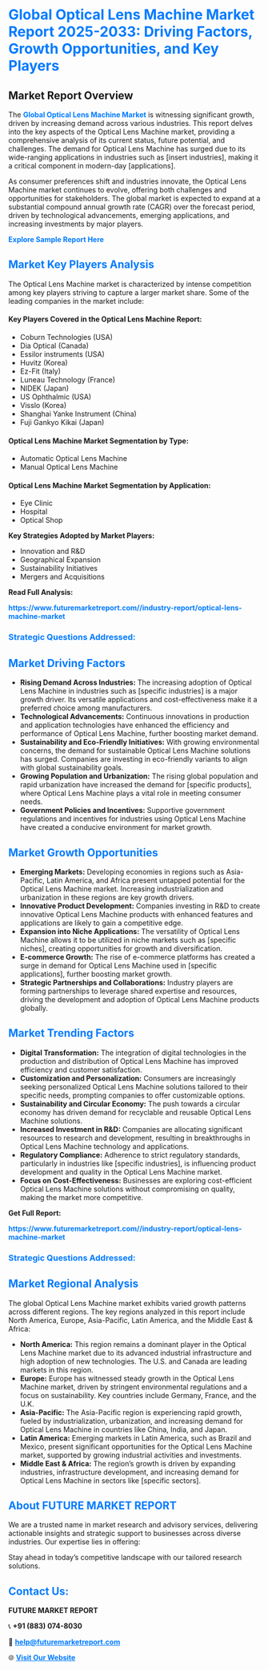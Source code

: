 <h1 style="color: #007BFF;">Global Optical Lens Machine Market Report 2025-2033: Driving Factors, Growth Opportunities, and Key Players</h1>

<section id="overview">
<h2>Market Report Overview</h2>
<p>The <a href="https://www.futuremarketreport.com//industry-report/optical-lens-machine-market" style="color: #007BFF; text-decoration: none;"><strong>Global Optical Lens Machine Market</strong></a> is witnessing significant growth, driven by increasing demand across various industries. This report delves into the key aspects of the Optical Lens Machine market, providing a comprehensive analysis of its current status, future potential, and challenges. The demand for Optical Lens Machine has surged due to its wide-ranging applications in industries such as [insert industries], making it a critical component in modern-day [applications].</p>
<p>As consumer preferences shift and industries innovate, the Optical Lens Machine market continues to evolve, offering both challenges and opportunities for stakeholders. The global market is expected to expand at a substantial compound annual growth rate (CAGR) over the forecast period, driven by technological advancements, emerging applications, and increasing investments by major players.</p>
</section>

<section id="overview">
<p><a href="https://www.futuremarketreport.com//request-sample/reportId=85177" style="color: #007BFF; text-decoration: none;"><strong>Explore Sample Report Here</strong></a></p>
</section>

<section id="key-players">
<h2 style="color: #007BFF;">Market Key Players Analysis</h2>
<p>The Optical Lens Machine market is characterized by intense competition among key players striving to capture a larger market share. Some of the leading companies in the market include:</p>
<h4>Key Players Covered in the Optical Lens Machine Report:</h4>
<ul><li>Coburn Technologies (USA)</li><li>Dia Optical (Canada)</li><li>Essilor instruments (USA)</li><li>Huvitz (Korea)</li><li>Ez-Fit (Italy)</li><li>Luneau Technology (France)</li><li>NIDEK (Japan)</li><li>US Ophthalmic (USA)</li><li>Visslo (Korea)</li><li>Shanghai Yanke Instrument (China)</li><li>Fuji Gankyo Kikai (Japan)</li></ul>
<h4>Optical Lens Machine Market Segmentation by Type:</h4>
<ul><li>Automatic Optical Lens Machine</li><li>Manual Optical Lens Machine</li></ul>

<h4>Optical Lens Machine Market Segmentation by Application:</h4>
<ul><li>Eye Clinic</li><li>Hospital</li><li>Optical Shop</li></ul>
<p><strong>Key Strategies Adopted by Market Players:</strong></p>
<ul>
<li>Innovation and R&D</li>
<li>Geographical Expansion</li>
<li>Sustainability Initiatives</li>
<li>Mergers and Acquisitions</li>
</ul>
</section>

<section>
<p><strong>Read Full Analysis: </strong></p><a href="https://www.futuremarketreport.com//industry-report/optical-lens-machine-market" style="color: #007BFF; text-decoration: none;"><strong>https://www.futuremarketreport.com//industry-report/optical-lens-machine-market</strong></a>
<h3 style="color: #007BFF;">Strategic Questions Addressed:</h3>
</section>

<section id="driving-factors">
<h2 style="color: #007BFF;">Market Driving Factors</h2>
<ul>
<li><strong>Rising Demand Across Industries:</strong> The increasing adoption of Optical Lens Machine in industries such as [specific industries] is a major growth driver. Its versatile applications and cost-effectiveness make it a preferred choice among manufacturers.</li>
<li><strong>Technological Advancements:</strong> Continuous innovations in production and application technologies have enhanced the efficiency and performance of Optical Lens Machine, further boosting market demand.</li>
<li><strong>Sustainability and Eco-Friendly Initiatives:</strong> With growing environmental concerns, the demand for sustainable Optical Lens Machine solutions has surged. Companies are investing in eco-friendly variants to align with global sustainability goals.</li>
<li><strong>Growing Population and Urbanization:</strong> The rising global population and rapid urbanization have increased the demand for [specific products], where Optical Lens Machine plays a vital role in meeting consumer needs.</li>
<li><strong>Government Policies and Incentives:</strong> Supportive government regulations and incentives for industries using Optical Lens Machine have created a conducive environment for market growth.</li>
</ul>
</section>

<section id="growth-opportunities">
<h2 style="color: #007BFF;">Market Growth Opportunities</h2>
<ul>
<li><strong>Emerging Markets:</strong> Developing economies in regions such as Asia-Pacific, Latin America, and Africa present untapped potential for the Optical Lens Machine market. Increasing industrialization and urbanization in these regions are key growth drivers.</li>
<li><strong>Innovative Product Development:</strong> Companies investing in R&D to create innovative Optical Lens Machine products with enhanced features and applications are likely to gain a competitive edge.</li>
<li><strong>Expansion into Niche Applications:</strong> The versatility of Optical Lens Machine allows it to be utilized in niche markets such as [specific niches], creating opportunities for growth and diversification.</li>
<li><strong>E-commerce Growth:</strong> The rise of e-commerce platforms has created a surge in demand for Optical Lens Machine used in [specific applications], further boosting market growth.</li>
<li><strong>Strategic Partnerships and Collaborations:</strong> Industry players are forming partnerships to leverage shared expertise and resources, driving the development and adoption of Optical Lens Machine products globally.</li>
</ul>
</section>

<section id="trending-factors">
<h2 style="color: #007BFF;">Market Trending Factors</h2>
<ul>
<li><strong>Digital Transformation:</strong> The integration of digital technologies in the production and distribution of Optical Lens Machine has improved efficiency and customer satisfaction.</li>
<li><strong>Customization and Personalization:</strong> Consumers are increasingly seeking personalized Optical Lens Machine solutions tailored to their specific needs, prompting companies to offer customizable options.</li>
<li><strong>Sustainability and Circular Economy:</strong> The push towards a circular economy has driven demand for recyclable and reusable Optical Lens Machine solutions.</li>
<li><strong>Increased Investment in R&D:</strong> Companies are allocating significant resources to research and development, resulting in breakthroughs in Optical Lens Machine technology and applications.</li>
<li><strong>Regulatory Compliance:</strong> Adherence to strict regulatory standards, particularly in industries like [specific industries], is influencing product development and quality in the Optical Lens Machine market.</li>
<li><strong>Focus on Cost-Effectiveness:</strong> Businesses are exploring cost-efficient Optical Lens Machine solutions without compromising on quality, making the market more competitive.</li>
</ul>
</section>

<section>
<p><strong>Get Full Report: </strong></p><a href="https://www.futuremarketreport.com//industry-report/optical-lens-machine-market" style="color: #007BFF; text-decoration: none;"><strong>https://www.futuremarketreport.com//industry-report/optical-lens-machine-market</strong></a>
<h3 style="color: #007BFF;">Strategic Questions Addressed:</h3>
</section>


<section id="regional-analysis">
<h2 style="color: #007BFF;">Market Regional Analysis</h2>
<p>The global Optical Lens Machine market exhibits varied growth patterns across different regions. The key regions analyzed in this report include North America, Europe, Asia-Pacific, Latin America, and the Middle East & Africa:</p>
<ul>
<li><strong>North America:</strong> This region remains a dominant player in the Optical Lens Machine market due to its advanced industrial infrastructure and high adoption of new technologies. The U.S. and Canada are leading markets in this region.</li>
<li><strong>Europe:</strong> Europe has witnessed steady growth in the Optical Lens Machine market, driven by stringent environmental regulations and a focus on sustainability. Key countries include Germany, France, and the U.K.</li>
<li><strong>Asia-Pacific:</strong> The Asia-Pacific region is experiencing rapid growth, fueled by industrialization, urbanization, and increasing demand for Optical Lens Machine in countries like China, India, and Japan.</li>
<li><strong>Latin America:</strong> Emerging markets in Latin America, such as Brazil and Mexico, present significant opportunities for the Optical Lens Machine market, supported by growing industrial activities and investments.</li>
<li><strong>Middle East & Africa:</strong> The region’s growth is driven by expanding industries, infrastructure development, and increasing demand for Optical Lens Machine in sectors like [specific sectors].</li>
</ul>
</section>

<footer>
<h2 style="color: #007BFF;">About FUTURE MARKET REPORT</h2>
<p>We are a trusted name in market research and advisory services, delivering actionable insights and strategic support to businesses across diverse industries. Our expertise lies in offering:</p>

<p>Stay ahead in today’s competitive landscape with our tailored research solutions.</p>

<h2 style="color: #007BFF;">Contact Us:</h2>
<p><strong>FUTURE MARKET REPORT</strong></p>
<p>📞 <strong>+91 (883) 074-8030</strong></p>
<p>📧 <strong><a href="mailto:help@futuremarketreport.com" style="color: #007BFF;">help@futuremarketreport.com</a></strong></p>
<p>🌐 <strong><a href="https://www.futuremarketreport.com/" style="color: #007BFF;">Visit Our Website</a></strong></p>
</footer>